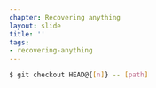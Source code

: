 ```yaml
---
chapter: Recovering anything
layout: slide
title: ''
tags:
- recovering-anything
---
```


```bash
$ git checkout HEAD@{[n]} -- [path]
```
